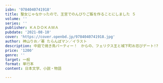 ```yaml
---
isbn: '9784040741918'
title: 聖女じゃなかったので、王宮でのんびりご飯を作ることにしました ５
volume: ''
series: ''
publisher: ＫＡＤＯＫＡＷＡ
pubdate: '2021-08-10'
cover: 'https://cover.openbd.jp/9784040741918.jpg'
author: 神山りお／著 たらんぼマン／イラスト
description: 中庭で焼き鳥パーティー！　からの、フェリクス王と城下町お忍びデート!?
price: '1200'
genre: ''
target: 一般
format: 単行本
content: 日本文学、小説・物語

---
```

